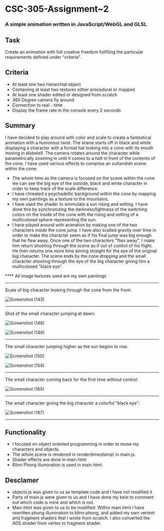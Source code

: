 # CSC-305-Assignment~2

### A simple animation written in JavaScript/WebGL and GLSL

## Task

Create an animation with full creative freedom fullfiling the particular requirements defined under "criteria".

## Criteria

- At least one two hierarchial object
- Containing at least two textures either procedural or mapped
- At least one shader edited or designed from scratch
- 360 Degree camera fly around
- Connection to real - time
- Display the frame rate in the console every 2 seconds

## Summary


I have decided to play around with color and scale to create a fantastical animation with a humorous twist. The scene starts off in black and white displaying a character with a formal hat looking into a cone with its mouth moving in disbeleif. The camera rotates around the character while parametrically zooming in until it comes to a halt in front of the contents of the cone. I have used various effects to comprise an outlandish scene within the cone:
- The whole time as the camera is focused on the scene within the cone we can see the big eye of the outside, black and white character in order to keep track of the scale difference. 
- I have chreated a psychadellic background within the cone by mapping my own paintings as a texture to the mountains.
- I have used the shader to simmulate a sun rising and setting. I have done this by synchronizing the darkness/lightness of the switching colors on the inside of the cone with the rising and setting of a multicolored sphere representing the sun.
- I have played around with animation by making one of the two characters inside the cone jump. I have also scalled gravity over time in order to make the character seem as if his final jump was big enough that he flew away. 
Once one of the two characters "flies away", I make him return shooting through the scene as if out of control of his flight. He then returns one more time aiming straight for the eye of the original big character. The scene ends by the cone dropping and the small character shooting through the eye of the big character giving him a multicolored "black eye".

**** All image textures used are my own paintings

_______________________________________________________________
Scale of big character looking through the cone from the front:

![Screenshot (143)](https://user-images.githubusercontent.com/77686772/213540076-fc071551-5232-4271-8660-ca955123af12.png)

_______________________________________________________________
Shot of the small character jumping at dawn:

![Screenshot (148)](https://user-images.githubusercontent.com/77686772/213540407-f31f2ae6-df73-4a65-bce6-e345f1ecd2f1.png)

![Screenshot (149)](https://user-images.githubusercontent.com/77686772/213540663-7b920163-586b-4ce7-9cf4-2c41b97182e5.png)

_______________________________________________________________
The small character jumping higher as the sun begins to rise:

![Screenshot (150)](https://user-images.githubusercontent.com/77686772/213540803-cf4169e2-49e4-4e81-824d-04c62e3906c5.png)

![Screenshot (154)](https://user-images.githubusercontent.com/77686772/213540855-6b5ed1f0-a69f-43f2-8400-f6043e2b77d8.png)

____________________________________________________________________
The small character coming back for the first time without control:

![Screenshot (165)](https://user-images.githubusercontent.com/77686772/213540983-bb8a9a14-97f3-4ace-ad7d-0f2ae0c8772c.png)

_______________________________________________________________
The small character giving the big character a colorful "black eye":

![Screenshot (167)](https://user-images.githubusercontent.com/77686772/213541202-b6282b1a-9141-46c7-8dff-6588919ae79c.png)

_______________________________________________________________

## Functionality
- I focused on object oriented programming in order to reuse my characters and objects.
- The whole scene is rendered in render(timestamp) in main.js.
- Shader effects are done in main.html
- Blinn Phong illumination is used in main.html.

## Desclamer
- objects.js was given to us as template code and I have not modified it
- Parts of main.js were given to us and I have done my best to comment out which code is mine and which is not. 
- Main.html was given to us to be modified. Within main.html I have rewritten phong illumination to blinn phong, and added my own vertext and fragment shaders that I wrote from scratch. I also converted the ADS shader from vertex to fragment shader.
